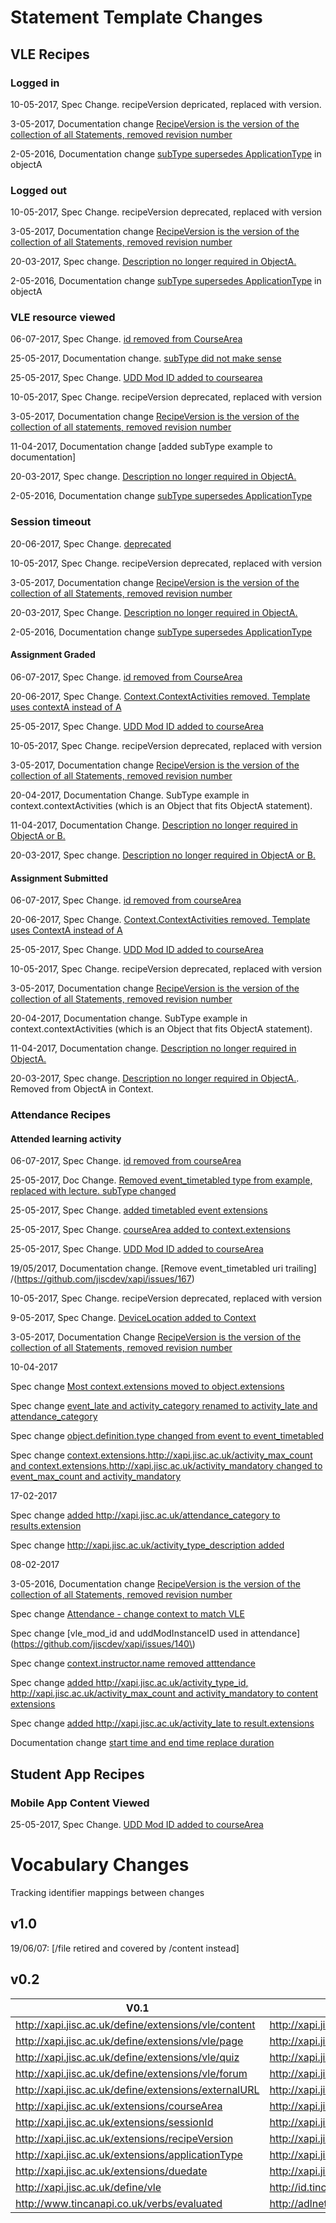 # Statement Template Changes


##  VLE Recipes


### Logged in

10-05-2017, Spec Change. recipeVersion depricated, replaced with version.

3-05-2017, Documentation change [RecipeVersion is the version of the collection of all Statements, removed revision number](https://github.co7/jiscdev/xapi/issues/154)

2-05-2016, Documentation change [subType supersedes ApplicationType](https://github.com/jiscdev/xapi/issues/55) in objectA


### Logged out

10-05-2017, Spec Change. recipeVersion deprecated, replaced with version

3-05-2017, Documentation change [RecipeVersion is the version of the collection of all Statements, removed revision number](https://github.com/jiscdev/xapi/issues/154)

20-03-2017, Spec change. [Description no longer required in ObjectA.](https://github.com/jiscdev/xapi/issues/148)

2-05-2016, Documentation change [subType supersedes ApplicationType](https://github.com/jiscdev/xapi/issues/55) in objectA


### VLE resource viewed

06-07-2017, Spec Change. [id removed from CourseArea](https://github.com/jiscdev/xapi/issues/179)

25-05-2017, Documentation change. [subType did not make sense](https://github.com/jiscdev/xapi/issues/163)

25-05-2017, Spec Change. [UDD Mod ID added to coursearea](https://github.com/jiscdev/xapi/issues/165)

10-05-2017, Spec Change. recipeVersion deprecated, replaced with version

3-05-2017, Documentation change [RecipeVersion is the version of the collection of all statements, removed revision number](https://github.com/jiscdev/xapi/issues/154)

11-04-2017, Documentation change [added subType example to documentation]

20-03-2017, Spec change. [Description no longer required in ObjectA.](https://github.com/jiscdev/xapi/issues/148)

2-05-2016, Documentation change [subType supersedes ApplicationType](https://github.com/jiscdev/xapi/issues/55)


### Session timeout

20-06-2017, Spec Change. [deprecated](https://github.com/jiscdev/xapi/issues/170)

10-05-2017, Spec Change. recipeVersion deprecated, replaced with version

3-05-2017, Documentation change [RecipeVersion is the version of the collection of all Statements, removed revision number](https://github.com/jiscdev/xapi/issues/154)

20-03-2017, Spec Change. [Description no longer required in ObjectA.](https://github.com/jiscdev/xapi/issues/148)

2-05-2016, Documentation change [subType supersedes ApplicationType](https://github.com/jiscdev/xapi/issues/55)


#### Assignment Graded


06-07-2017, Spec Change. [id removed from CourseArea](https://github.com/jiscdev/xapi/issues/179)

20-06-2017, Spec Change. [Context.ContextActivities removed. Template uses contextA instead of A](https://github.com/jiscdev/xapi/issues/168)

25-05-2017, Spec Change. [UDD Mod ID added to courseArea](https://github.com/jiscdev/xapi/issues/165)

10-05-2017, Spec Change. recipeVersion deprecated, replaced with version

3-05-2017, Documentation change [RecipeVersion is the version of the collection of all Statements, removed revision number](https://github.com/jiscdev/xapi/issues/154)

20-04-2017, Documentation Change. SubType example in context.contextActivities (which is an Object that fits ObjectA statement).

11-04-2017, Documentation Change. [Description no longer required in ObjectA or B.](https://github.com/jiscdev/xapi/issues/148)

20-03-2017, Spec change. [Description no longer required in ObjectA or B.](https://github.com/jiscdev/xapi/issues/148)


#### Assignment Submitted

06-07-2017, Spec Change. [id removed from courseArea](https://github.com/jiscdev/xapi/issues/179)

20-06-2017, Spec Change. [Context.ContextActivities removed. Template uses ContextA instead of A](https://github.com/jiscdev/xapi/issues/168)

25-05-2017, Spec Change. [UDD Mod ID added to courseArea](https://github.com/jiscdev/xapi/issues/165)

10-05-2017, Spec Change. recipeVersion deprecated, replaced with version

3-05-2017, Documentation change [RecipeVersion is the version of the collection of all Statements, removed revision number](https://github.com/jiscdev/xapi/issues/154)

20-04-2017, Documentation change. SubType example in context.contextActivities (which is an Object that fits ObjectA statement).

11-04-2017, Documentation change. [Description no longer required in ObjectA.](https://github.com/jiscdev/xapi/issues/148)

20-03-2017, Spec change. [Description no longer required in ObjectA.](https://github.com/jiscdev/xapi/issues/148). Removed from ObjectA in Context.


### Attendance Recipes



#### Attended learning activity

06-07-2017, Spec Change. [id removed from courseArea](https://github.com/jiscdev/xapi/issues/179)

25-05-2017, Doc Change. [Removed event_timetabled type from example, replaced with lecture. subType changed](https://github.com/jiscdev/xapi/issues/165)

25-05-2017, Spec Change. [added timetabled event extensions](https://github.com/jiscdev/xapi/issues/165)

25-05-2017, Spec Change. [courseArea added to context.extensions](https://github.com/jiscdev/xapi/issues/165)

25-05-2017, Spec Change. [UDD Mod ID added to courseArea](https://github.com/jiscdev/xapi/issues/165)

19/05/2017, Documentation change. [Remove event_timetabled uri trailing] /(https://github.com/jiscdev/xapi/issues/167)

10-05-2017, Spec Change. recipeVersion deprecated, replaced with version

9-05-2017, Spec Change. [DeviceLocation added to Context](https://github.com/jiscdev/xapi/issues/158)

3-05-2017, Documentation Change [RecipeVersion is the version of the collection of all Statements, removed revision number](https://github.com/jiscdev/xapi/issues/154)


10-04-2017

Spec change [Most context.extensions moved to object.extensions](https://github.com/jiscdev/xapi/issues/151)

Spec change [event_late and activity_category renamed to activity_late and attendance_category](https://github.com/jiscdev/xapi/issues/151)

Spec change [object.definition.type changed from event to event_timetabled](https://github.com/jiscdev/xapi/issues/151)

Spec change [context.extensions.http://xapi.jisc.ac.uk/activity_max_count and context.extensions.http://xapi.jisc.ac.uk/activity_mandatory changed to event_max_count and activity_mandatory](https://github.com/jiscdev/xapi/issues/151)


17-02-2017

Spec change [added http://xapi.jisc.ac.uk/attendance_category to results.extension](https://github.com/jiscdev/xapi/issues/142)

Spec change [http://xapi.jisc.ac.uk/activity_type_description added](https://github.com/jiscdev/xapi/issues/142)


08-02-2017

3-05-2016, Documentation change [RecipeVersion is the version of the collection of all Statements, removed revision number](https://github.com/jiscdev/xapi/issues/154)

Spec change [Attendance - change context to match VLE](https://github.com/jiscdev/xapi/issues/139)

Spec change [vle_mod_id and uddModInstanceID used in attendance](https://github.com/jiscdev/xapi/issues/140\)

Spec change [context.instructor.name removed atttendance](https://github.com/jiscdev/xapi/issues/141)

Spec change [added http://xapi.jisc.ac.uk/activity_type_id, http://xapi.jisc.ac.uk/activity_max_count and activity_mandatory to content extensions](https://github.com/jiscdev/xapi/issues/142)

Spec change [added http://xapi.jisc.ac.uk/activity_late to result.extensions](https://github.com/jiscdev/xapi/issues/142)

Documentation change [start time and end time replace duration](https://github.com/jiscdev/xapi/issues/143)


## Student App Recipes

### Mobile App Content Viewed 

25-05-2017, Spec Change. [UDD Mod ID added to courseArea](https://github.com/jiscdev/xapi/issues/165)


# Vocabulary Changes
Tracking identifier mappings between changes


## v1.0

19/06/07: [/file retired and covered by /content instead]


## v0.2

| V0.1  		| v0.2                    		 | 
| ------------- | -------------------------------|
| http://xapi.jisc.ac.uk/define/extensions/vle/content  | http://xapi.jisc.ac.uk/vle/content
| http://xapi.jisc.ac.uk/define/extensions/vle/page     | http://xapi.jisc.ac.uk/vle/page  
| http://xapi.jisc.ac.uk/define/extensions/vle/quiz     | http://xapi.jisc.ac.uk/vle/quiz  
| http://xapi.jisc.ac.uk/define/extensions/vle/forum    | http://xapi.jisc.ac.uk/vle/forum  
| http://xapi.jisc.ac.uk/define/extensions/externalURL  | http://xapi.jisc.ac.uk/externalURL
| http://xapi.jisc.ac.uk/extensions/courseArea | http://xapi.jisc.ac.uk/courseArea	
| http://xapi.jisc.ac.uk/extensions/sessionId  | http://xapi.jisc.ac.uk/sessionId 
| http://xapi.jisc.ac.uk/extensions/recipeVersion | http://xapi.jisc.ac.uk/recipeVersion
| http://xapi.jisc.ac.uk/extensions/applicationType | http://xapi.jisc.ac.uk/applicationType
| http://xapi.jisc.ac.uk/extensions/duedate  | http://xapi.jisc.ac.uk/dueDate
| http://xapi.jisc.ac.uk/define/vle   		 | http://id.tincanapi.com/activitytype/lms        
| http://www.tincanapi.co.uk/verbs/evaluated | http://adlnet.gov/expapi/verbs/scored 
